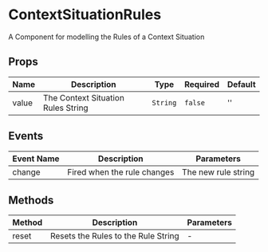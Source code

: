 # ContextSituationRules

A Component for modelling the Rules of a Context Situation

## Props

<!-- @vuese:ContextSituationRules:props:start -->
|Name|Description|Type|Required|Default|
|---|---|---|---|---|
|value|The Context Situation Rules String|`String`|`false`|''|

<!-- @vuese:ContextSituationRules:props:end -->


## Events

<!-- @vuese:ContextSituationRules:events:start -->
|Event Name|Description|Parameters|
|---|---|---|
|change|Fired when the rule changes|The new rule string|

<!-- @vuese:ContextSituationRules:events:end -->


## Methods

<!-- @vuese:ContextSituationRules:methods:start -->
|Method|Description|Parameters|
|---|---|---|
|reset|Resets the Rules to the Rule String|-|

<!-- @vuese:ContextSituationRules:methods:end -->


